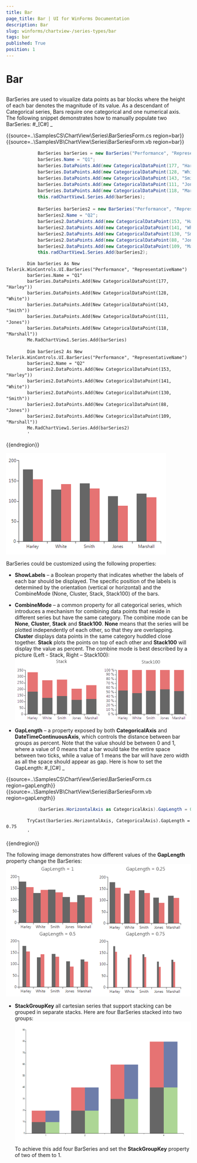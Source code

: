 ```yaml
---
title: Bar
page_title: Bar | UI for WinForms Documentation
description: Bar
slug: winforms/chartview-/series-types/bar
tags: bar
published: True
position: 1
---
```


# Bar



## 

BarSeries are used to visualize data points as bar blocks where the height of each bar denotes the magnitude of its value.
          As a descendant of Categorical series, Bars require one categorical and one numerical axis. The following snippet demonstrates
          how to manually populate two BarSeries:
        #_[C#] _

	



{{source=..\SamplesCS\ChartView\Series\BarSeriesForm.cs region=bar}} 
{{source=..\SamplesVB\ChartView\Series\BarSeriesForm.vb region=bar}} 

````C#
            BarSeries barSeries = new BarSeries("Performance", "RepresentativeName");
            barSeries.Name = "Q1";
            barSeries.DataPoints.Add(new CategoricalDataPoint(177, "Harley"));
            barSeries.DataPoints.Add(new CategoricalDataPoint(128, "White"));
            barSeries.DataPoints.Add(new CategoricalDataPoint(143, "Smith"));
            barSeries.DataPoints.Add(new CategoricalDataPoint(111, "Jones"));
            barSeries.DataPoints.Add(new CategoricalDataPoint(118, "Marshall")); 
            this.radChartView1.Series.Add(barSeries);

            BarSeries barSeries2 = new BarSeries("Performance", "RepresentativeName");
            barSeries2.Name = "Q2";
            barSeries2.DataPoints.Add(new CategoricalDataPoint(153, "Harley"));
            barSeries2.DataPoints.Add(new CategoricalDataPoint(141, "White"));
            barSeries2.DataPoints.Add(new CategoricalDataPoint(130, "Smith"));
            barSeries2.DataPoints.Add(new CategoricalDataPoint(88, "Jones"));
            barSeries2.DataPoints.Add(new CategoricalDataPoint(109, "Marshall"));
            this.radChartView1.Series.Add(barSeries2);
````
````VB.NET
        Dim barSeries As New Telerik.WinControls.UI.BarSeries("Performance", "RepresentativeName")
        barSeries.Name = "Q1"
        barSeries.DataPoints.Add(New CategoricalDataPoint(177, "Harley"))
        barSeries.DataPoints.Add(New CategoricalDataPoint(128, "White"))
        barSeries.DataPoints.Add(New CategoricalDataPoint(143, "Smith"))
        barSeries.DataPoints.Add(New CategoricalDataPoint(111, "Jones"))
        barSeries.DataPoints.Add(New CategoricalDataPoint(118, "Marshall"))
        Me.RadChartView1.Series.Add(barSeries)

        Dim barSeries2 As New Telerik.WinControls.UI.BarSeries("Performance", "RepresentativeName")
        barSeries2.Name = "Q2"
        barSeries2.DataPoints.Add(New CategoricalDataPoint(153, "Harley"))
        barSeries2.DataPoints.Add(New CategoricalDataPoint(141, "White"))
        barSeries2.DataPoints.Add(New CategoricalDataPoint(130, "Smith"))
        barSeries2.DataPoints.Add(New CategoricalDataPoint(88, "Jones"))
        barSeries2.DataPoints.Add(New CategoricalDataPoint(109, "Marshall"))
        Me.RadChartView1.Series.Add(barSeries2)
        '
````

{{endregion}} 


![chartview-series-types-bar 001](images/chartview-series-types-bar001.png)

BarSeries could be customized using the following properties:
        

* __ShowLabels__ – a Boolean property that indicates whether
              the labels of each bar should be displayed.
              The specific position of the labels is determined by the orientation (vertical
              or horizontal) and the CombineMode (None, Cluster, Stack, Stack100) of the bars.
            

* __CombineMode__ – a common property for all categorical series,
              which introduces a mechanism for combining data points that reside in different
              series but have the same category. The combine mode can be
              __None__, __Cluster__,
              __Stack__ and __Stack100__.
              __None__ means that the series will be plotted independently of each other,
              so that they are overlapping. __Cluster__ displays data points in the same category
              huddled close together. __Stack__ plots the points on top of
              each other and __Stack100__
              will display the value as percent. The combine mode is best described by a picture
              (Left - Stack, Right – Stack100):
            ![chartview-series-types-bar 002](images/chartview-series-types-bar002.png)

* __GapLength__ – a property exposed by both __CategoricalAxis__
              and __DateTimeContinuousAxis__, which controls the distance between bar groups as
              percent. Note that the value should be between 0 and 1, where a value of 0 means
              that a bar would take the entire space between two ticks, while a value of 1 means
              the bar will have zero width as all the space should appear as gap. Here is how to
              set the GapLength:
            #_[C#] _

	



{{source=..\SamplesCS\ChartView\Series\BarSeriesForm.cs region=gapLength}} 
{{source=..\SamplesVB\ChartView\Series\BarSeriesForm.vb region=gapLength}} 

````C#
            (barSeries.HorizontalAxis as CategoricalAxis).GapLength = 0.75;
````
````VB.NET
        TryCast(barSeries.HorizontalAxis, CategoricalAxis).GapLength = 0.75
        '
````

{{endregion}} 


The following image demonstrates how different values of the __GapLength__ property
              change the BarSeries:
            ![chartview-series-types-bar 003](images/chartview-series-types-bar003.png)

* __StackGroupKey__ all cartesian series that support stacking can be grouped in separate stacks.
            Here are four BarSeries stacked into two groups:
            ![chartview-series-types-bar 004](images/chartview-series-types-bar004.png)To achieve this add four BarSeries and set the __StackGroupKey__ property of two of them to 1.
            

